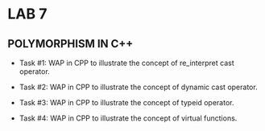 # LAB 7
## POLYMORPHISM IN C++

* Task #1:
WAP in CPP to illustrate the concept of re_interpret cast operator.

* Task #2:
WAP in CPP to illustrate the concept of dynamic cast operator.

* Task #3:
WAP in CPP to illustrate the concept of typeid operator.

* Task #4:
WAP in CPP to illustrate the concept of virtual functions. 
